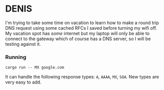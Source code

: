 DENIS
=====

I'm trying to take some time on vacation to learn how to make a round trip DNS request using
some cached RFCs I saved before turning my wifi off. My vacation spot has _some_ internet but
my laptop will only be able to connect to the gateway which of course has a DNS server, so I
will be testing against it.


### Running

```
cargo run -- MX google.com
```

It can handle the following response types: `A`, `AAAA`, `MX`, `SOA`. New types are very easy
to add.
